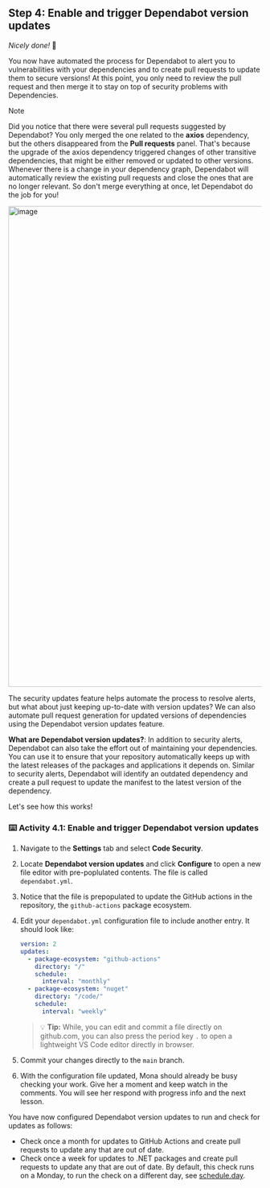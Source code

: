 ## Step 4: Enable and trigger Dependabot version updates

_Nicely done!_ :partying_face:

You now have automated the process for Dependabot to alert you to vulnerabilities with your dependencies and to create pull requests to update them to secure versions! At this point, you only need to review the pull request and then merge it to stay on top of security problems with Dependencies.

> [!NOTE]  
> Did you notice that there were several pull requests suggested by Dependabot? You only merged the one related to the **axios** dependency, but the others disappeared from the **Pull requests** panel. That's because the upgrade of the axios dependency triggered changes of other transitive dependencies, that might be either removed or updated to other versions. Whenever there is a change in your dependency graph, Dependabot will automatically review the existing pull requests and close the ones that are no longer relevant. So don't merge everything at once, let Dependabot do the job for you! 
<img width="955" alt="image" src="https://github.com/user-attachments/assets/6c97f90b-c6e2-4865-b1eb-dd7053383f07" />


The security updates feature helps automate the process to resolve alerts, but what about just keeping up-to-date with version updates? We can also automate pull request generation for updated versions of dependencies using the Dependabot version updates feature.

**What are Dependabot version updates?**: In addition to security alerts, Dependabot can also take the effort out of maintaining your dependencies. You can use it to ensure that your repository automatically keeps up with the latest releases of the packages and applications it depends on. Similar to security alerts, Dependabot will identify an outdated dependency and create a pull request to update the manifest to the latest version of the dependency.

Let's see how this works!

### :keyboard: Activity 4.1: Enable and trigger Dependabot version updates

1. Navigate to the **Settings** tab and select **Code Security**.
1. Locate **Dependabot version updates** and click **Configure** to open a new file editor with pre-poplulated contents. The file is called `dependabot.yml`.
1. Notice that the file is prepopulated to update the GitHub actions in the repository, the `github-actions` package ecosystem.
1. Edit your `dependabot.yml` configuration file to include another entry. It should look like:

   ```yaml
   version: 2
   updates:
     - package-ecosystem: "github-actions"
       directory: "/"
       schedule:
         interval: "monthly"
     - package-ecosystem: "nuget"
       directory: "/code/"
       schedule:
         interval: "weekly"
   ```
  
   > 💡 **Tip:** While, you can edit and commit a file directly on github.com, you can also press the period key `.` to open a lightweight VS Code editor directly in browser.

1. Commit your changes directly to the `main` branch.
1. With the configuration file updated, Mona should already be busy checking your work. Give her a moment and keep watch in the comments. You will see her respond with progress info and the next lesson.

You have now configured Dependabot version updates to run and check for updates as follows:

- Check once a month for updates to GitHub Actions and create pull requests to update any that are out of date.
- Check once a week for updates to .NET packages and create pull requests to update any that are out of date. By default, this check runs on a Monday, to run the check on a different day, see [schedule.day](https://docs.github.com/en/code-security/dependabot/dependabot-version-updates/configuration-options-for-the-dependabot.yml-file#scheduleday).
